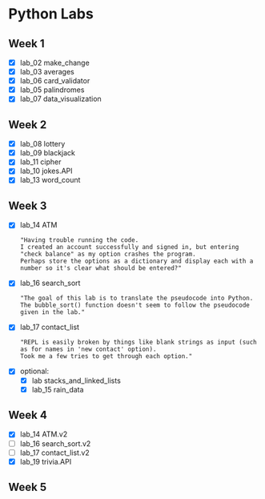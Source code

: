 # Python Labs

## Week 1
- [x] lab_02 make_change
- [x] lab_03 averages
- [x] lab_06 card_validator
- [x] lab_05 palindromes
- [x] lab_07 data_visualization
## Week 2
- [x] lab_08 lottery
- [x] lab_09 blackjack
- [x] lab_11 cipher
- [x] lab_10 jokes.API
- [x] lab_13 word_count
## Week 3
- [x] lab_14 ATM
  ```
  "Having trouble running the code. 
  I created an account successfully and signed in, but entering "check balance" as my option crashes the program. 
  Perhaps store the options as a dictionary and display each with a number so it's clear what should be entered?"
  ```
- [x] lab_16 search_sort
  ```
  "The goal of this lab is to translate the pseudocode into Python. 
  The bubble_sort() function doesn't seem to follow the pseudocode given in the lab."
  ```
- [x] lab_17 contact_list
  ```
  "REPL is easily broken by things like blank strings as input (such as for names in 'new contact' option). 
  Took me a few tries to get through each option."
  ```
- [x] optional:
  - [x] lab stacks_and_linked_lists
  - [x] lab_15 rain_data
## Week 4
- [x] lab_14 ATM.v2
- [ ] lab_16 search_sort.v2
- [ ] lab_17 contact_list.v2
- [x] lab_19 trivia.API
## Week 5
